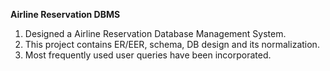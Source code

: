 **Airline Reservation DBMS**

1. Designed a Airline Reservation Database Management System.
2. This project contains ER/EER, schema, DB design and its normalization. 
3. Most frequently used user queries have been incorporated.
